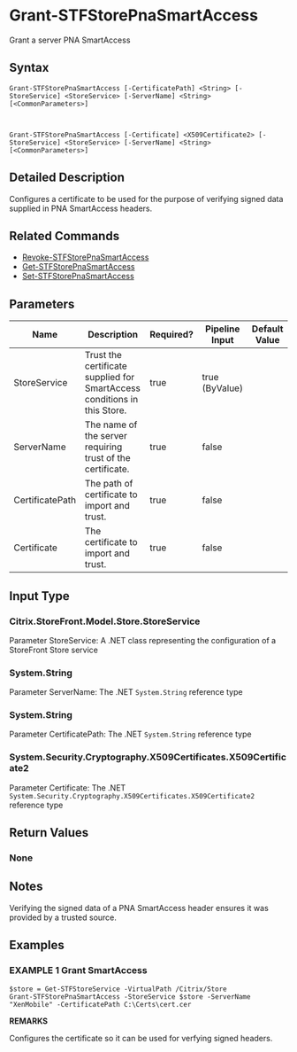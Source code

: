 ﻿# Grant-STFStorePnaSmartAccess

Grant a server PNA SmartAccess

## Syntax

```
Grant-STFStorePnaSmartAccess [-CertificatePath] <String> [-StoreService] <StoreService> [-ServerName] <String> [<CommonParameters>]



Grant-STFStorePnaSmartAccess [-Certificate] <X509Certificate2> [-StoreService] <StoreService> [-ServerName] <String> [<CommonParameters>]
```

## Detailed Description

Configures a certificate to be used for the purpose of verifying signed data supplied in PNA SmartAccess headers.

## Related Commands

* [Revoke-STFStorePnaSmartAccess](./Revoke-STFStorePnaSmartAccess)
* [Get-STFStorePnaSmartAccess](./Get-STFStorePnaSmartAccess)
* [Set-STFStorePnaSmartAccess](./Set-STFStorePnaSmartAccess)

## Parameters

| Name   | Description | Required? | Pipeline Input | Default Value |
| --- | --- | --- | --- | --- |
|StoreService|Trust the certificate supplied for SmartAccess conditions in this Store.|true|true (ByValue)| |
|ServerName|The name of the server requiring trust of the certificate.|true|false| |
|CertificatePath|The path of certificate to import and trust.|true|false| |
|Certificate|The certificate to import and trust.|true|false| |

## Input Type

### Citrix.StoreFront.Model.Store.StoreService

Parameter StoreService: A .NET class representing the configuration of a StoreFront Store service

### System.String

Parameter ServerName: The .NET `System.String` reference type

### System.String

Parameter CertificatePath: The .NET `System.String` reference type

### System.Security.Cryptography.X509Certificates.X509Certificate2

Parameter Certificate: The .NET `System.Security.Cryptography.X509Certificates.X509Certificate2` reference type

## Return Values

### None

## Notes

Verifying the signed data of a PNA SmartAccess header ensures it was provided by a trusted source.

## Examples

### EXAMPLE 1 Grant SmartAccess

```
$store = Get-STFStoreService -VirtualPath /Citrix/Store
Grant-STFStorePnaSmartAccess -StoreService $store -ServerName "XenMobile" -CertificatePath C:\Certs\cert.cer
```

**REMARKS**

Configures the certificate so it can be used for verfying signed headers.
